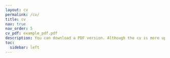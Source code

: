 ```yaml
---
layout: cv
permalink: /cv/
title: cv
nav: true
nav_order: 5
cv_pdf: example_pdf.pdf
description: You can download a PDF version. Although the cv is more updated on this website. I intend to disclose the whole journey of mine here, however it may look winding and strange to others. I was from a humble background, but obviously that's not the end of story. I want to build, one honest work a time, and then one item in this page. In the end it's life worth living. 
toc:
  sidebar: left
---
```

